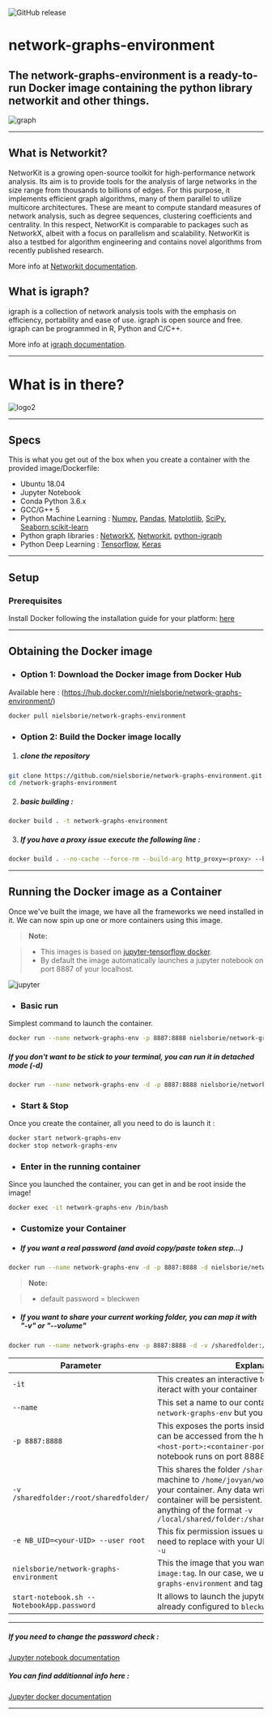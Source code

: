 ![GitHub release](https://img.shields.io/github/v/release/nielsborie/network-graphs-environment)
# network-graphs-environment
The network-graphs-environment is a ready-to-run Docker image containing the python library networkit and other things.
---

![graph](docs/graph.png)

---

## What is Networkit?

NetworKit is a growing open-source toolkit for high-performance network analysis. Its aim is to provide tools for the analysis of large networks in the size range from thousands to billions of edges. For this purpose, it implements efficient graph algorithms, many of them parallel to utilize multicore architectures. These are meant to compute standard measures of network analysis, such as degree sequences, clustering coefficients and centrality. In this respect, NetworKit is comparable to packages such as NetworkX, albeit with a focus on parallelism and scalability. NetworKit is also a testbed for algorithm engineering and contains novel algorithms from recently published research.

More info at [Networkit documentation](http://networkit.parco.iti.kit.edu).


## What is igraph?

igraph is a collection of network analysis tools with the emphasis on efficiency, portability and ease of use. 
igraph is open source and free. 
igraph can be programmed in R, Python and C/C++.

More info at [igraph documentation](http://igraph.org/redirect.html).

---
# What is in there?

![logo2](docs/logo2.png)

---

## Specs
This is what you get out of the box when you create a container with the provided image/Dockerfile:
* Ubuntu 18.04
* Jupyter Notebook
* Conda Python 3.6.x
* GCC/G++ 5
* Python Machine Learning : [Numpy](http://www.numpy.org/), [Pandas](http://pandas.pydata.org/), [Matplotlib](http://matplotlib.org/), [SciPy](https://www.scipy.org/), [Seaborn](https://seaborn.pydata.org/),[scikit-learn](https://www.anaconda.com/what-is-anaconda/)
* Python graph libraries : [NetworkX](https://networkx.github.io/), [Networkit](http://networkit.parco.iti.kit.edu), [python-igraph](http://igraph.org/python/)
* Python Deep Learning : [Tensorflow](https://www.tensorflow.org/), [Keras](http://keras.io/)

---
## Setup
### Prerequisites
Install Docker following the installation guide for your platform: [here](https://docs.docker.com/engine/installation/)

---

## Obtaining the Docker image
* ### Option 1: Download the Docker image from Docker Hub
Available here : (https://hub.docker.com/r/nielsborie/network-graphs-environment/)

```bash
docker pull nielsborie/network-graphs-environment
```
* ### Option 2: Build the Docker image locally
1. #####  clone the repository
```bash
git clone https://github.com/nielsborie/network-graphs-environment.git
cd /network-graphs-environment
```

2. ##### basic building : 
```bash
docker build . -t network-graphs-environment
```

3. ##### If you have a proxy issue execute the following line : 
```bash
docker build . --no-cache --force-rm --build-arg http_proxy=<proxy> --build-arg https_proxy=<proxy> --build-arg no_proxy=localhost,<proxy>,<proxy>,.an.local -t network-graphs-environment
```

---

## Running the Docker image as a Container
Once we've built the image, we have all the frameworks we need installed in it. We can now spin up one or more containers using this image.


> **Note:**

> - This images is based on [jupyter-tensorflow docker](https://github.com/jupyter/docker-stacks/tree/master/tensorflow-notebook).
> - By default the image automatically launches a jupyter notebook on port 8887 of your localhost.

![jupyter](docs/jupyter.PNG)

* ### Basic run
Simplest command to launch the container.
```bash
docker run --name network-graphs-env -p 8887:8888 nielsborie/network-graphs-environment
```


##### If you don't want to be stick to your terminal, you can run it in detached mode (-d)

```bash
docker run --name network-graphs-env -d -p 8887:8888 nielsborie/network-graphs-environment
```

* ### Start & Stop
Once you create the container, all you need to do is launch it : 
```bash
docker start network-graphs-env
docker stop network-graphs-env
```

* ### Enter in the running container
Since you launched the container, you can get in and be root inside the image!
```bash
docker exec -it network-graphs-env /bin/bash
```

* ### Customize your Container
* ##### If you want a real password (and avoid copy/paste token step...) 
```bash
docker run --name network-graphs-env -d -p 8887:8888 -d nielsborie/network-graphs-environment start-notebook.sh --NotebookApp.password="sha1:ff6a3551e13f:c3edadaa0cb4bed02293c96c14d755611069a4ba" 
```

> **Note:**

> - default password = bleckwen

* ##### If you want to share your current working folder, you can map it with "-v" or "--volume"
```bash
docker run --name network-graphs-env -p 8887:8888 -d -v /sharedfolder:/home/jovyan/work/ -e NB_UID=<your-UID/> --user root nielsborie/network-graphs-environment start-notebook.sh --NotebookApp.password="sha1:ff6a3551e13f:c3edadaa0cb4bed02293c96c14d755611069a4ba"
```

| Parameter      | Explanation                                                                                                                                                                                                                                                                                       |
|----------------|---------------------------------------------------------------------------------------------------------------------------------------------------------------------------------------------------------------------------------------------------------------------------------------------------|
|`-it`             | This creates an interactive terminal you can use to iteract with your container                                                                                                                                                                                                                   |
|`--name`             | This set a name to our container, in our case we use `network-graphs-env` but you can change it                                                                                                                                                                                                   |
|`-p 8887:8888`    | This exposes the ports inside the container so they can be accessed from the host. The format is `-p <host-port>:<container-port>`. The default jupyter notebook runs on port 8888                                                                                                                |
|`-v /sharedfolder:/root/sharedfolder/` | This shares the folder `/sharedfolder` on your host machine to `/home/jovyan/work/sharedfolder/` inside your container. Any data written to this folder by the container will be persistent. You can modify this to anything of the format `-v /local/shared/folder:/shared/folder/in/container/` |
|`-e NB_UID=<your-UID> --user root`   | This fix permission issues under the container, you need to replace <your-UID> with your UID.  You can get it with : `id -u`                                                                                                                                                                      |
|`nielsborie/network-graphs-environment`   | This the image that you want to run. The format is `image:tag`. In our case, we use the image `network-graphs-environment` and tag `latest`                                                                                                                                                       |
|`start-notebook.sh --NotebookApp.password`   | It allows to launch the jupyter with a password already configured to `bleckwen`                                                                                                                                                                                                                  |

---


##### If you need to change the password check : 
[Jupyter notebook documentation](http://jupyter-notebook.readthedocs.io/en/stable/public_server.html)

##### You can find additionnal info here : 
[Jupyter docker documentation](https://jupyter-docker-stacks.readthedocs.io/en/latest/using/common.html?highlight=password)

---





